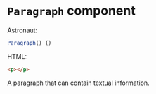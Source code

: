 # `Paragraph` component
Astronaut:
```javascript
Paragraph() ()
```

HTML:
```html
<p></p>
```

A paragraph that can contain textual information.